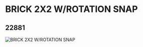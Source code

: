 # BRICK 2X2 W/ROTATION SNAP
## 22881
![BRICK 2X2 W/ROTATION SNAP](https://lc-www-live-s.legocdn.com/media/bricks/5/2/6127191.jpg)